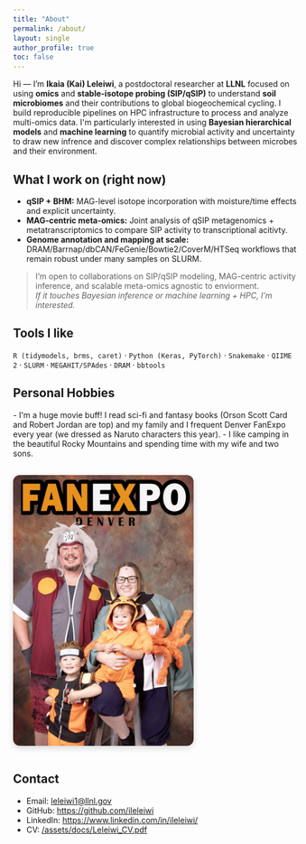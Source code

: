 ```yaml
---
title: "About"
permalink: /about/
layout: single
author_profile: true
toc: false
---
```


Hi — I’m **Ikaia (Kai) Leleiwi**, a postdoctoral researcher at **LLNL** focused on using **omics** and **stable-isotope probing (SIP/qSIP)** to understand **soil microbiomes** and their contributions to global biogeochemical cycling. I build reproducible pipelines on HPC infrastructure to process and analyze multi-omics data. I'm particularly interested in using **Bayesian hierarchical models** and **machine learning** to quantify microbial activity and uncertainty to draw new infrence and discover complex relationships between microbes and their environment.

## What I work on (right now)
- **qSIP + BHM:** MAG-level isotope incorporation with moisture/time effects and explicit uncertainty.
- **MAG-centric meta-omics:** Joint analysis of qSIP metagenomics + metatranscriptomics to compare SIP activity to transcriptional acitivty.
- **Genome annotation and mapping at scale:** DRAM/Barrnap/dbCAN/FeGenie/Bowtie2/CoverM/HTSeq workflows that remain robust under many samples on SLURM.

> I’m open to collaborations on SIP/qSIP modeling, MAG-centric activity inference, and scalable meta-omics agnostic to enviorment.  
> _If it touches Bayesian inference or machine learning + HPC, I’m interested._

## Tools I like
`R (tidymodels, brms, caret)` · `Python (Keras, PyTorch)` · `Snakemake` · `QIIME 2` · `SLURM` · `MEGAHIT/SPAdes` · `DRAM` · `bbtools`


## Personal Hobbies

<div style="display:flex; gap:1rem; align-items:flex-start; flex-wrap:wrap;">
  <div markdown="1" style="flex:1 1 320px;">
- I'm a huge movie buff! I read sci-fi and fantasy books (Orson Scott Card and Robert Jordan are top) and my family and I frequent Denver FanExpo every year (we dressed as Naruto characters this year).
- I like camping in the beautiful Rocky Mountains and spending time with my wife and two sons.
  </div>

  <img src="/assets/images/naruto.jpg"
       alt="Kai at FanExpo"
       style="max-width:320px; border-radius:12px; box-shadow:0 4px 12px rgba(0,0,0,.15)">
</div>



## Contact
- Email: <leleiwi1@llnl.gov>  
- GitHub: <https://github.com/ileleiwi>  
- LinkedIn: <https://www.linkedin.com/in/ileleiwi/>  
- CV: [/assets/docs/Leleiwi_CV.pdf](/assets/docs/Leleiwi_CV.pdf)
